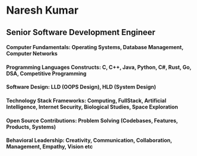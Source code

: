<h1>Naresh Kumar</h1>
<h2>Senior Software Development Engineer</h2>

<h4>Computer Fundamentals: Operating Systems, Database Management, Computer Networks</h4>
<h4>Programming Languages Constructs: C, C++, Java, Python, C#, Rust, Go, DSA, Competitive Programming</h4>
<h4>Software Design: LLD (OOPS Design), HLD (System Design)</h4>
<h4>Technology Stack Frameworks: Computing, FullStack, Artificial Intelligence, Internet Security, Biological Studies, Space Exploration</h4>
<h4>Open Source Contributions: Problem Solving (Codebases, Features, Products, Systems)</h4>
<h4>Behavioral Leadership: Creativity, Communication, Collaboration, Management, Empathy, Vision etc</h4>

